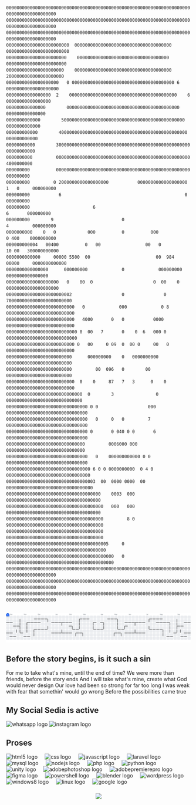 `00000000000000000000000000000000000000000000000000000000000000000000000000000000000000000`<br>
`00000000000000000000000000000000000000000000000000000000000000000000000000000000000000000`<br>
`00000000000000000000000000000000000000000000000000000000000000000000000000000000000000000`<br>
`000000000000000000000000  0000000000000000000000000000000000000  000000000000000000000000`<br>
`00000000000000000000000    00000000000000000000000000000000000    00000000000000000000000`<br>
`0000000000000000000000    0000000000000000000000000000000000000    2000000000000000000000`<br>
`00000000000000000000   0 000000000000000000000000000000000000000 6   00000000000000000000`<br>
`00000000000000000  2    00000000000000000000000000000000000000000    6  00000000000000000`<br>
`000000000000000        0000000000000000000000000000000000000000000        000000000000000`<br>
`0000000000000        50000000000000000000000000000000000000000000000        0000000000000`<br>
`000000000000        4000000000000000000000000000000000000000000000000        000000000000`<br>
`00000000000        300000000000000000000000000000000000000000000000000        00000000000`<br>
`0000000000         000000000000000000000000000000000000000000000000000         4000000000`<br>
`000000000          000000000000000000000000000000000000000000000000000          000000000`<br>
`000000000         0 2000000000000000000           0000000000000000000 1   0     000000000`<br>
`000000000           6                                               0           000000000`<br>
`000000000                        6                                      6       000000000`<br>
`000000000        9                          0                         4         000000000`<br>
`0000000000    0   0            000          0          000            0 400    0000000000`<br>
`000000000004   00400          0   00                 00   0          10 00   300000000000`<br>
`0000000000000     00000 5500  00                         00  984  00000     0000000000000`<br>
`0000000000000000      000000000             0             000000000      0000000000000000`<br>
`00000000000000000000   0    00  0                       0  00    0   00000000000000000000`<br>
`0000000000000000000000002                   0               0   7000000000000000000000000`<br>
`00000000000000000000000000   0             000             0 8 00000000000000000000000000`<br>
`00000000000000000000000000   4000       0   0           0000   00000000000000000000000000`<br>
`000000000000000000000000000 0  00   7       0    0  6   000 0 000000000000000000000000000`<br>
`00000000000000000000000000 0   00     0 09  0  00 0     00   0 00000000000000000000000000`<br>
`0000000000000000000000000      000000000    0   0000000000      0000000000000000000000000`<br>
`0000000000000000000000000         00  096   0        00         0000000000000000000000000`<br>
`00000000000000000000000000  0    0     87   7   3      0    0  00000000000000000000000000`<br>
`00000000000000000000000000000  0        3                0  00000000000000000000000000000`<br>
`0000000000000000000000000000000 0 0                   000 0000000000000000000000000000000`<br>
`0000000000000000000000000000000   0     0   0         7   0000000000000000000000000000000`<br>
`0000000000000000000000000000000 0       0 040 0 0       6 0000000000000000000000000000000`<br>
`000000000000000000000000000000         0006000 000         000000000000000000000000000000`<br>
`0000000000000000000000000000000   0    000000000000 0 0   0000000000000000000000000000000`<br>
`00000000000000000000000000000000 6 0 0 0000000000  0 4 0 00000000000000000000000000000000`<br>
`0000000000000000000000000000000003  00  0000 0000  00   000000000000000000000000000000000`<br>
`000000000000000000000000000000000000    0003  000    000000000000000000000000000000000000`<br>
`0000000000000000000000000000000000000   000   000    000000000000000000000000000000000000`<br>
`0000000000000000000000000000000000000         8 0   9000000000000000000000000000000000000`<br>
`0000000000000000000000000000000000000               0000000000000000000000000000000000000`<br>
`000000000000000000000000000000000000005     0      00000000000000000000000000000000000000`<br>
`00000000000000000000000000000000000000000   0   00000000000000000000000000000000000000000`<br>
`00000000000000000000000000000000000000000000000000000000000000000000000000000000000000000`<br>
`00000000000000000000000000000000000000000000000000000000000000000000000000000000000000000`<br>
`00000000000000000000000000000000000000000000000000000000000000000000000000000000000000000`<br>
                                                                                               
##
 
                                                                                                                                                              
<picture>
  <source media="(prefers-color-scheme: dark)" srcset="https://raw.githubusercontent.com/akmalfaris/akmalfaris/output/pacman-contribution-graph-dark.svg">
  <source media="(prefers-color-scheme: light)" srcset="https://raw.githubusercontent.com/akmalfaris/akmalfaris/output/pacman-contribution-graph.svg">
  <img alt="pacman contribution graph" src="https://raw.githubusercontent.com/akmalfaris/akmalfaris/output/pacman-contribution-graph.svg">
</picture>

## Before the story begins, is it such a sin
For me to take what's mine, until the end of time?
We were more than friends, before the story ends
And I will take what's mine, create what God would never design
Our love had been so strong for far too long
I was weak with fear that somethin' would go wrong
Before the possibilities came true




## My Social Sedia is active
<div align="left">
  <img src="https://raw.githubusercontent.com/maurodesouza/profile-readme-generator/master/src/assets/icons/social/whatsapp/default.svg" width="52" height="40" alt="whatsapp logo"  />
  <img src="https://raw.githubusercontent.com/maurodesouza/profile-readme-generator/master/src/assets/icons/social/instagram/default.svg" width="52" height="40" alt="instagram logo"  />
</div>

## Proses

<div align="left">
  <img src="https://cdn.jsdelivr.net/gh/devicons/devicon/icons/html5/html5-original.svg" height="40" alt="html5 logo"  />
  <img width="12" />
  <img src="https://skillicons.dev/icons?i=css" height="40" alt="css logo"  />
  <img width="12" />
  <img src="https://skillicons.dev/icons?i=js" height="40" alt="javascript logo"  />
  <img width="12" />
  <img src="https://cdn.simpleicons.org/laravel/FF2D20" height="40" alt="laravel logo"  />
  <img width="12" />
  <img src="https://cdn.simpleicons.org/mysql/4479A1" height="40" alt="mysql logo"  />
  <img width="12" />
  <img src="https://cdn.jsdelivr.net/gh/devicons/devicon/icons/nodejs/nodejs-original.svg" height="40" alt="nodejs logo"  />
  <img width="12" />
  <img src="https://cdn.simpleicons.org/php/777BB4" height="40" alt="php logo"  />
  <img width="12" />
  <img src="https://skillicons.dev/icons?i=py" height="40" alt="python logo"  />
  <img width="12" />
  <img src="https://cdn.jsdelivr.net/gh/devicons/devicon/icons/unity/unity-original.svg" height="40" alt="unity logo"  />
  <img width="12" />
  <img src="https://skillicons.dev/icons?i=ps" height="40" alt="adobephotoshop logo"  />
  <img width="12" />
  <img src="https://skillicons.dev/icons?i=pr" height="40" alt="adobepremierepro logo"  />
  <img width="12" />
  <img src="https://skillicons.dev/icons?i=figma" height="40" alt="figma logo"  />
  <img width="12" />
  <img src="https://skillicons.dev/icons?i=powershell" height="40" alt="powershell logo"  />
  <img width="12" />
  <img src="https://skillicons.dev/icons?i=blender" height="40" alt="blender logo"  />
  <img width="12" />
  <img src="https://cdn.jsdelivr.net/gh/devicons/devicon/icons/wordpress/wordpress-original.svg" height="40" alt="wordpress logo"  />
  <img width="12" />
  <img src="https://cdn.jsdelivr.net/gh/devicons/devicon/icons/windows8/windows8-original.svg" height="40" alt="windows8 logo"  />
  <img width="12" />
  <img src="https://cdn.jsdelivr.net/gh/devicons/devicon/icons/linux/linux-original.svg" height="40" alt="linux logo"  />
  <img width="12" />
  <img src="https://cdn.jsdelivr.net/gh/devicons/devicon/icons/google/google-original.svg" height="40" alt="google logo"  />
</div>

###

###

<div align="center">
  <img src="https://visitor-badge.laobi.icu/badge?page_id=akmalfaris.akmalfaris&"  />
</div>

